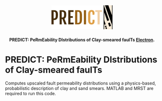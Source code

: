 <h1 align="center">
  <br>
  <a href="https://github.mit.edu/lsalo/predict"><img src="readme_docs/predict_headerLogo.png" alt="PREDICT" width="200"></a>
  <br>
</h1>

<h4 align="center">
PREDICT: PeRmEability DIstributions of Clay-smeared faulTs
<a href="http://electron.atom.io" target="_blank">Electron</a>.
</h4>

# PREDICT: PeRmEability DIstributions of Clay-smeared faulTs
Computes upscaled fault permeability distributions using a physics-based, probabilistic description of clay and sand smears. MATLAB and MRST are required to run this code.
